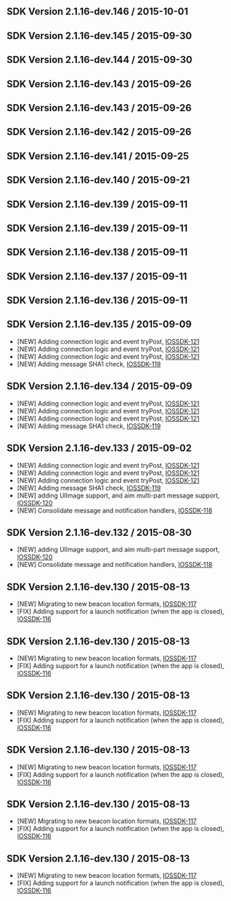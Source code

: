 ## SDK Version 2.1.16-dev.146 / 2015-10-01

## SDK Version 2.1.16-dev.145 / 2015-09-30

## SDK Version 2.1.16-dev.144 / 2015-09-30

## SDK Version 2.1.16-dev.143 / 2015-09-26

## SDK Version 2.1.16-dev.143 / 2015-09-26

## SDK Version 2.1.16-dev.142 / 2015-09-26

## SDK Version 2.1.16-dev.141 / 2015-09-25

## SDK Version 2.1.16-dev.140 / 2015-09-21

## SDK Version 2.1.16-dev.139 / 2015-09-11

## SDK Version 2.1.16-dev.139 / 2015-09-11

## SDK Version 2.1.16-dev.138 / 2015-09-11

## SDK Version 2.1.16-dev.137 / 2015-09-11

## SDK Version 2.1.16-dev.136 / 2015-09-11

## SDK Version 2.1.16-dev.135 / 2015-09-09

- [NEW] Adding connection logic and event tryPost, [IOSSDK-121](https://jira.qwasi.com/browse/IOSSDK-121)
- [NEW] Adding connection logic and event tryPost, [IOSSDK-121](https://jira.qwasi.com/browse/IOSSDK-121)
- [NEW] Adding connection logic and event tryPost, [IOSSDK-121](https://jira.qwasi.com/browse/IOSSDK-121)
- [NEW] Adding message SHA1 check, [IOSSDK-119](https://jira.qwasi.com/browse/IOSSDK-119)
## SDK Version 2.1.16-dev.134 / 2015-09-09

- [NEW] Adding connection logic and event tryPost, [IOSSDK-121](https://jira.qwasi.com/browse/IOSSDK-121)
- [NEW] Adding connection logic and event tryPost, [IOSSDK-121](https://jira.qwasi.com/browse/IOSSDK-121)
- [NEW] Adding connection logic and event tryPost, [IOSSDK-121](https://jira.qwasi.com/browse/IOSSDK-121)
- [NEW] Adding message SHA1 check, [IOSSDK-119](https://jira.qwasi.com/browse/IOSSDK-119)
## SDK Version 2.1.16-dev.133 / 2015-09-02

- [NEW] Adding connection logic and event tryPost, [IOSSDK-121](https://jira.qwasi.com/browse/IOSSDK-121)
- [NEW] Adding connection logic and event tryPost, [IOSSDK-121](https://jira.qwasi.com/browse/IOSSDK-121)
- [NEW] Adding connection logic and event tryPost, [IOSSDK-121](https://jira.qwasi.com/browse/IOSSDK-121)
- [NEW] Adding message SHA1 check, [IOSSDK-119](https://jira.qwasi.com/browse/IOSSDK-119)
- [NEW] adding UIImage support, and aim multi-part message support, [IOSSDK-120](https://jira.qwasi.com/browse/IOSSDK-120)
- [NEW] Consolidate message and notification handlers, [IOSSDK-118](https://jira.qwasi.com/browse/IOSSDK-118)
## SDK Version 2.1.16-dev.132 / 2015-08-30

- [NEW] adding UIImage support, and aim multi-part message support, [IOSSDK-120](https://jira.qwasi.com/browse/IOSSDK-120)
- [NEW] Consolidate message and notification handlers, [IOSSDK-118](https://jira.qwasi.com/browse/IOSSDK-118)
## SDK Version 2.1.16-dev.130 / 2015-08-13

- [NEW] Migrating to new beacon location formats, [IOSSDK-117](https://jira.qwasi.com/browse/IOSSDK-117)
- [FIX] Adding support for a launch notification (when the app is closed), [IOSSDK-116](https://jira.qwasi.com/browse/IOSSDK-116)
## SDK Version 2.1.16-dev.130 / 2015-08-13

- [NEW] Migrating to new beacon location formats, [IOSSDK-117](https://jira.qwasi.com/browse/IOSSDK-117)
- [FIX] Adding support for a launch notification (when the app is closed), [IOSSDK-116](https://jira.qwasi.com/browse/IOSSDK-116)
## SDK Version 2.1.16-dev.130 / 2015-08-13

- [NEW] Migrating to new beacon location formats, [IOSSDK-117](https://jira.qwasi.com/browse/IOSSDK-117)
- [FIX] Adding support for a launch notification (when the app is closed), [IOSSDK-116](https://jira.qwasi.com/browse/IOSSDK-116)
## SDK Version 2.1.16-dev.130 / 2015-08-13

- [NEW] Migrating to new beacon location formats, [IOSSDK-117](https://jira.qwasi.com/browse/IOSSDK-117)
- [FIX] Adding support for a launch notification (when the app is closed), [IOSSDK-116](https://jira.qwasi.com/browse/IOSSDK-116)
## SDK Version 2.1.16-dev.130 / 2015-08-13

- [NEW] Migrating to new beacon location formats, [IOSSDK-117](https://jira.qwasi.com/browse/IOSSDK-117)
- [FIX] Adding support for a launch notification (when the app is closed), [IOSSDK-116](https://jira.qwasi.com/browse/IOSSDK-116)
## SDK Version 2.1.16-dev.130 / 2015-08-13

- [NEW] Migrating to new beacon location formats, [IOSSDK-117](https://jira.qwasi.com/browse/IOSSDK-117)
- [FIX] Adding support for a launch notification (when the app is closed), [IOSSDK-116](https://jira.qwasi.com/browse/IOSSDK-116)
